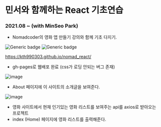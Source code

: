# 민서와 함께하는 React 기초연습

### 2021.08 ~ (with MinSeo Park)
- Nomadcoder의 영화 앱 만들기 강의와 함께 기초 다지기.

![Generic badge](https://img.shields.io/badge/npm-6.14.10-yellowgreen.svg) 
![Generic badge](https://img.shields.io/badge/nodeJS-14.15.4-green.svg)

https://kth990303.github.io/nomad_react/ 
- gh-pages로 웹배포 완료 (css가 로딩 안되는 버그 존재)

![image](https://user-images.githubusercontent.com/57135043/131203831-69dbc101-c185-4cfe-a883-6f2404d38d3b.png)
- About 페이지에 이 사이트의 소개글을 보여준다.

![image](https://user-images.githubusercontent.com/57135043/131203815-75711b3f-92ee-4920-b1d7-c452e163acfd.png)
- 영화 사이트에서 현재 인기있는 영화 리스트를 보여주는 api를 axios로 받아오는 프로젝트
- index (Home) 페이지에 영화 리스트를 출력해준다.
